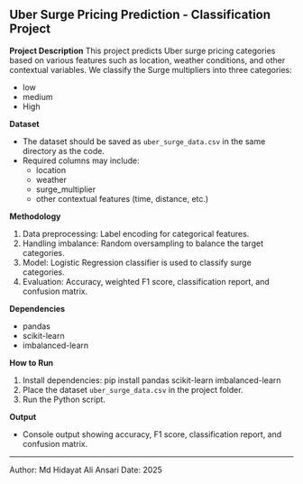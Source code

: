 Uber Surge Pricing Prediction - Classification Project
--------------------------------------------------

**Project Description**
This project predicts Uber surge pricing categories based on various features such as location, weather conditions, and other contextual variables. 
We classify the Surge multipliers  into three categories:
- low 
- medium
- High

**Dataset**
- The dataset should be saved as `uber_surge_data.csv` in the same directory as the code.
- Required columns may include:
  - location
  - weather
  - surge_multiplier
  - other contextual features (time, distance, etc.)

**Methodology**
1. Data preprocessing: Label encoding for categorical features.
2. Handling imbalance: Random oversampling to balance the target categories.
3. Model: Logistic Regression classifier is used to classify surge categories.
4. Evaluation: Accuracy, weighted F1 score, classification report, and confusion matrix.

**Dependencies**
- pandas
- scikit-learn
- imbalanced-learn

**How to Run**
1. Install dependencies:
   pip install pandas scikit-learn imbalanced-learn
2. Place the dataset `uber_surge_data.csv` in the project folder.
3. Run the Python script.

**Output**
- Console output showing accuracy, F1 score, classification report, and confusion matrix.

--------------------------------------------------
Author: Md Hidayat Ali Ansari
Date: 2025
